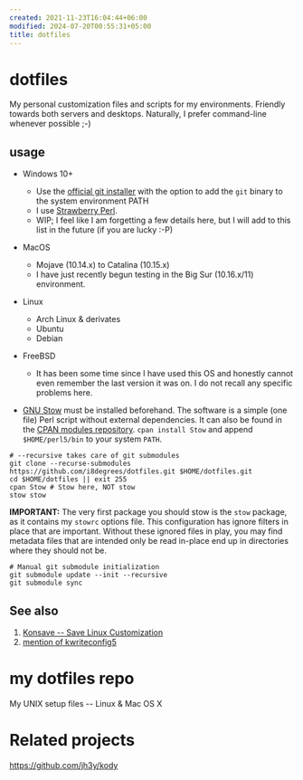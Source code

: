 ```yaml
---
created: 2021-11-23T16:04:44+06:00
modified: 2024-07-20T00:55:31+05:00
title: dotfiles
---
```


# dotfiles

My personal customization files and scripts for my environments. Friendly towards both servers and desktops. Naturally, I prefer command-line whenever possible ;-)

## usage

- Windows 10+
  * Use the [official git installer](https://git-scm.com/downloads) with the option to add the `git` binary to the system environment PATH
  * I use [Strawberry Perl](https://strawberryperl.com/).
  * WIP; I feel like I am forgetting a few details here, but I will add to this list in the future (if you are lucky :-P)
- MacOS
  * Mojave (10.14.x) to Catalina (10.15.x)
  * I have just recently begun testing in the Big Sur (10.16.x/11)
  environment.
- Linux
  * Arch Linux & derivates
  * Ubuntu
  * Debian
- FreeBSD
  * It has been some time since I have used this OS and honestly cannot even remember the last version it was on. I do not recall any specific problems here.

- [GNU Stow](https://www.gnu.org/software/stow/) must be installed beforehand. The software is a simple (one file) Perl script without external dependencies. It can also be found in the [CPAN modules repository](https://metacpan.org/dist/Stow/view/bin/stow). `cpan install Stow` and append `$HOME/perl5/bin` to your system `PATH`.

```shell
# --recursive takes care of git submodules
git clone --recurse-submodules https://github.com/i8degrees/dotfiles.git $HOME/dotfiles.git
cd $HOME/dotfiles || exit 255
cpan Stow # Stow here, NOT stow
stow stow
```

**IMPORTANT:** The very first package you should stow is the `stow` package, as it contains my `stowrc` options file. This configuration
has ignore filters in place that are important. Without these ignored files in play, you may find metadata files that are intended only be read in-place end up in directories where they should not be.

```shell
# Manual git submodule initialization
git submodule update --init --recursive
git submodule sync
```

## See also

1. [Konsave -- Save Linux Customization](https://github.com/Prayag2/konsave)
1. [mention of kwriteconfig5](https://github.com/nix-community/home-manager/issues/607)
# my dotfiles repo

My UNIX setup files -- Linux & Mac OS X

# Related projects

https://github.com/jh3y/kody
